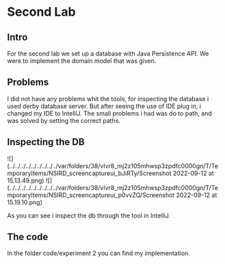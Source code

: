 # Second Lab

## Intro 


For the second lab we set up a database with Java Persistence API.
We were to implement the domain model that was given.

## Problems 

I did not have any problems whit the tools, for inspecting the database i used derby database server.
But after seeing the use of IDE plug in, i changed my IDE to IntelliJ.
The small problems i had was do to path, and was solved by setting the correct paths.




## Inspecting the DB

![](../../../../../../../../../var/folders/38/vlvr8_mj2z105mhwsp3zpdfc0000gn/T/TemporaryItems/NSIRD_screencaptureui_bJiRTy/Screenshot 2022-09-12 at 15.13.49.png)
![](../../../../../../../../../var/folders/38/vlvr8_mj2z105mhwsp3zpdfc0000gn/T/TemporaryItems/NSIRD_screencaptureui_p0vvZQ/Screenshot 2022-09-12 at 15.19.10.png)

As you can see i inspect the db through the tool in IntelliJ.


## The code 

In the folder code/experiment 2 you can find my implementation. 